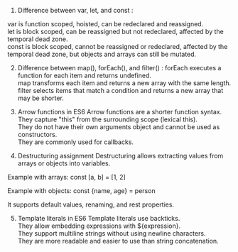 
1. Difference between var, let, and const :

var is function scoped, hoisted, can be redeclared and reassigned.  
let is block scoped, can be reassigned but not redeclared, affected by the temporal dead zone.  
const is block scoped, cannot be reassigned or redeclared, affected by the temporal dead zone, but objects and arrays can still be mutated.



2. Difference between map(), forEach(), and filter() :
forEach executes a function for each item and returns undefined.  
map transforms each item and returns a new array with the same length.  
filter selects items that match a condition and returns a new array that may be shorter.



3. Arrow functions in ES6
Arrow functions are a shorter function syntax.  
They capture "this" from the surrounding scope (lexical this).  
They do not have their own arguments object and cannot be used as constructors.  
They are commonly used for callbacks.


4. Destructuring assignment
Destructuring allows extracting values from arrays or objects into variables.

Example with arrays:
const [a, b] = [1, 2]

Example with objects:
const {name, age} = person

It supports default values, renaming, and rest properties.


5. Template literals in ES6
Template literals use backticks.  
They allow embedding expressions with ${expression}.  
They support multiline strings without using newline characters.  
They are more readable and easier to use than string concatenation.


